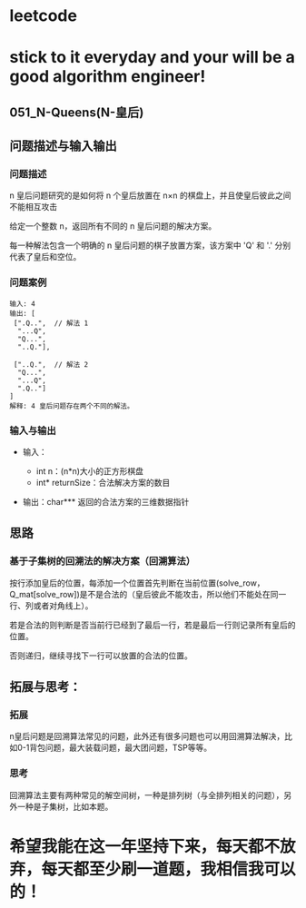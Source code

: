 # leetcode
# stick to it everyday and your will be a good algorithm engineer!
## 051_N-Queens(N-皇后)
## 问题描述与输入输出
	
### 问题描述
n 皇后问题研究的是如何将 n 个皇后放置在 n×n 的棋盘上，并且使皇后彼此之间不能相互攻击

给定一个整数 n，返回所有不同的 n 皇后问题的解决方案。

每一种解法包含一个明确的 n 皇后问题的棋子放置方案，该方案中 'Q' 和 '.' 分别代表了皇后和空位。

### 问题案例
	
	输入: 4
	输出: [
	 [".Q..",  // 解法 1
	  "...Q",
	  "Q...",
	  "..Q."],

	 ["..Q.",  // 解法 2
	  "Q...",
	  "...Q",
	  ".Q.."]
	]
	解释: 4 皇后问题存在两个不同的解法。
		
### 输入与输出
* 输入：
	* int n：(n*n)大小的正方形棋盘
	* int* returnSize：合法解决方案的数目
	
* 输出：char*** 返回的合法方案的三维数据指针

## 思路			
### 基于子集树的回溯法的解决方案（回溯算法）
按行添加皇后的位置，每添加一个位置首先判断在当前位置(solve_row，Q_mat[solve_row])是不是合法的（皇后彼此不能攻击，所以他们不能处在同一行、列或者对角线上）。

若是合法的则判断是否当前行已经到了最后一行，若是最后一行则记录所有皇后的位置。

否则递归，继续寻找下一行可以放置的合法的位置。

## 拓展与思考：
### 拓展
n皇后问题是回溯算法常见的问题，此外还有很多问题也可以用回溯算法解决，比如0-1背包问题，最大装载问题，最大团问题，TSP等等。
### 思考
回溯算法主要有两种常见的解空间树，一种是排列树（与全排列相关的问题），另外一种是子集树，比如本题。
        
# 希望我能在这一年坚持下来，每天都不放弃，每天都至少刷一道题，我相信我可以的！
